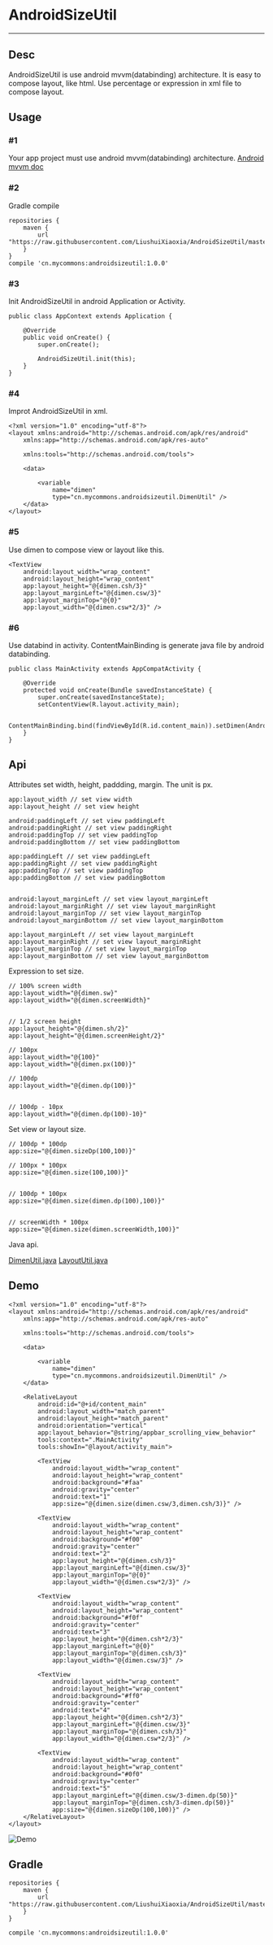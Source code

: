 # AndroidSizeUtil
---

## Desc
AndroidSizeUtil is use android mvvm(databinding) architecture.
It is easy to compose layout, like html. Use percentage or expression in xml file to compose layout.

## Usage

### #1
Your app project must use android  mvvm(databinding) architecture. 
[Android mvvm doc](https://developer.android.com/tools/data-binding/guide.html)

### #2
Gradle compile
```
repositories {
    maven {
        url "https://raw.githubusercontent.com/LiushuiXiaoxia/AndroidSizeUtil/master/repo/"
    }
}
compile 'cn.mycommons:androidsizeutil:1.0.0'
```

### #3
Init AndroidSizeUtil in android Application or Activity.

```
public class AppContext extends Application {

    @Override
    public void onCreate() {
        super.onCreate();

        AndroidSizeUtil.init(this);
    }
}
```

### #4
Improt AndroidSizeUtil in xml.
```
<?xml version="1.0" encoding="utf-8"?>
<layout xmlns:android="http://schemas.android.com/apk/res/android"
    xmlns:app="http://schemas.android.com/apk/res-auto"

    xmlns:tools="http://schemas.android.com/tools">

    <data>

        <variable
            name="dimen"
            type="cn.mycommons.androidsizeutil.DimenUtil" />
    </data>
</layout>
```

### #5
Use dimen to compose view or layout like this.
```
<TextView
    android:layout_width="wrap_content"
    android:layout_height="wrap_content"
    app:layout_height="@{dimen.csh/3}"
    app:layout_marginLeft="@{dimen.csw/3}"
    app:layout_marginTop="@{0}"
    app:layout_width="@{dimen.csw*2/3}" />
```
### #6
Use databind in activity.
ContentMainBinding is generate java file by android databinding.
```
public class MainActivity extends AppCompatActivity {

    @Override
    protected void onCreate(Bundle savedInstanceState) {
        super.onCreate(savedInstanceState);
        setContentView(R.layout.activity_main);
        
        ContentMainBinding.bind(findViewById(R.id.content_main)).setDimen(AndroidSizeUtil.newDimenUtil());
    }
}
```


## Api

Attributes set width, height, paddding, margin. The unit is px.
```
app:layout_width // set view width
app:layout_height // set view height

android:paddingLeft // set view paddingLeft
android:paddingRight // set view paddingRight
android:paddingTop // set view paddingTop
android:paddingBottom // set view paddingBottom

app:paddingLeft // set view paddingLeft
app:paddingRight // set view paddingRight
app:paddingTop // set view paddingTop
app:paddingBottom // set view paddingBottom


android:layout_marginLeft // set view layout_marginLeft
android:layout_marginRight // set view layout_marginRight
android:layout_marginTop // set view layout_marginTop
android:layout_marginBottom // set view layout_marginBottom

app:layout_marginLeft // set view layout_marginLeft
app:layout_marginRight // set view layout_marginRight
app:layout_marginTop // set view layout_marginTop
app:layout_marginBottom // set view layout_marginBottom
```

Expression to set size.
```
// 100% screen width
app:layout_width="@{dimen.sw}"
app:layout_width="@{dimen.screenWidth}"


// 1/2 screen height
app:layout_height="@{dimen.sh/2}"
app:layout_height="@{dimen.screenHeight/2}"

// 100px
app:layout_width="@{100}"
app:layout_width="@{dimen.px(100)}"

// 100dp
app:layout_width="@{dimen.dp(100)}"


// 100dp - 10px
app:layout_width="@{dimen.dp(100)-10}"
```

Set view or layout size.
```
// 100dp * 100dp
app:size="@{dimen.sizeDp(100,100)}"

// 100px * 100px
app:size="@{dimen.size(100,100)}"


// 100dp * 100px
app:size="@{dimen.size(dimen.dp(100),100)}"


// screenWidth * 100px
app:size="@{dimen.size(dimen.screenWidth,100)}"
```

Java api.

[DimenUtil.java](AndroidSizeUtilLib/src/main/java/cn/mycommons/androidsizeutil/DimenUtil.java)
[LayoutUtil.java](AndroidSizeUtilLib/src/main/java/cn/mycommons/androidsizeutil/LayoutUtil.java)

## Demo
```
<?xml version="1.0" encoding="utf-8"?>
<layout xmlns:android="http://schemas.android.com/apk/res/android"
    xmlns:app="http://schemas.android.com/apk/res-auto"

    xmlns:tools="http://schemas.android.com/tools">

    <data>

        <variable
            name="dimen"
            type="cn.mycommons.androidsizeutil.DimenUtil" />
    </data>

    <RelativeLayout
        android:id="@+id/content_main"
        android:layout_width="match_parent"
        android:layout_height="match_parent"
        android:orientation="vertical"
        app:layout_behavior="@string/appbar_scrolling_view_behavior"
        tools:context=".MainActivity"
        tools:showIn="@layout/activity_main">

        <TextView
            android:layout_width="wrap_content"
            android:layout_height="wrap_content"
            android:background="#faa"
            android:gravity="center"
            android:text="1"
            app:size="@{dimen.size(dimen.csw/3,dimen.csh/3)}" />

        <TextView
            android:layout_width="wrap_content"
            android:layout_height="wrap_content"
            android:background="#f00"
            android:gravity="center"
            android:text="2"
            app:layout_height="@{dimen.csh/3}"
            app:layout_marginLeft="@{dimen.csw/3}"
            app:layout_marginTop="@{0}"
            app:layout_width="@{dimen.csw*2/3}" />

        <TextView
            android:layout_width="wrap_content"
            android:layout_height="wrap_content"
            android:background="#f0f"
            android:gravity="center"
            android:text="3"
            app:layout_height="@{dimen.csh*2/3}"
            app:layout_marginLeft="@{0}"
            app:layout_marginTop="@{dimen.csh/3}"
            app:layout_width="@{dimen.csw/3}" />

        <TextView
            android:layout_width="wrap_content"
            android:layout_height="wrap_content"
            android:background="#ff0"
            android:gravity="center"
            android:text="4"
            app:layout_height="@{dimen.csh*2/3}"
            app:layout_marginLeft="@{dimen.csw/3}"
            app:layout_marginTop="@{dimen.csh/3}"
            app:layout_width="@{dimen.csw*2/3}" />

        <TextView
            android:layout_width="wrap_content"
            android:layout_height="wrap_content"
            android:background="#0f0"
            android:gravity="center"
            android:text="5"
            app:layout_marginLeft="@{dimen.csw/3-dimen.dp(50)}"
            app:layout_marginTop="@{dimen.csh/3-dimen.dp(50)}"
            app:size="@{dimen.sizeDp(100,100)}" />
    </RelativeLayout>
</layout>
```
![Demo](image/device-2015-10-16-180735.png)

## Gradle
```
repositories {
    maven {
        url "https://raw.githubusercontent.com/LiushuiXiaoxia/AndroidSizeUtil/master/repo/"
    }
}

compile 'cn.mycommons:androidsizeutil:1.0.0'
```